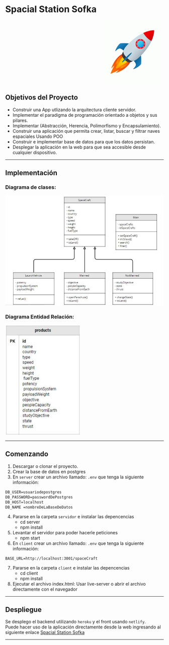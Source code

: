 # Spacial Station Sofka

<p align="right">
  <img height="200" src="./craft.gif" />
</p>


## Objetivos del Proyecto

- Construir una App utlizando la arquitectura cliente servidor.
- Implementar el paradigma de programación orientado a objetos y sus pilares.
- Implementar (Abstracción, Herencia, Polimorfismo y Encapsulamiento).
- Construir una aplicación que permita crear, listar, buscar y filtrar naves espaciales Usando POO
- Construir e implementar base de datos para que los datos persistan.
- Desplegar la aplicación en la web para que sea accesible desde cualquier dispositivo.
***

## Implementación
### Diagrama de clases:

<p align="left">
  <img height="350" src="./clases.jpg" />
</p>

### Diagrama Entidad Relación:

<p align="left">
  <img height="350" src="./modelo.jpg" />
</p>

***

## Comenzando

 1. Descargar o clonar el proyecto.
 2. Crear la base de datos en postgres
 3. En `server` crear un archivo llamado: `.env` que tenga la siguiente información:
 ```
 DB_USER=usuariodepostgres
 DB_PASSWORD=passwordDePostgres
 DB_HOST=localhost
 DB_NAME =nombreDeLaBaseDeDatos
 ```
 4. Pararse en la carpeta `servidor` e instalar las depencencias
    - cd server
    - npm install
 5. Levantar el servidor para poder hacerle peticiones
    - npm start
 6. En `client` crear un archivo llamado: `.env` que tenga la siguiente información:
  ```
  BASE_URL=http://localhost:3001/spaceCraft 
  ```
 7. Pararse en la carpeta `client` e instalar las depencencias
    - cd client
    - npm install
 8. Ejecutar el archivo index.html: Usar live-server o abrir el archivo directamente con el navegador

 ***

## Despliegue

Se desplego el backend utilizando `heroku` y el front usando `netlify`.<br>
Puede hacer uso de la aplicación directamente desde la web ingresando al siguiente enlace [Spacial Station Sofka](https://62b81b368a18c31bcbbbe167--papaya-marshmallow-03fd36.netlify.app/)

***